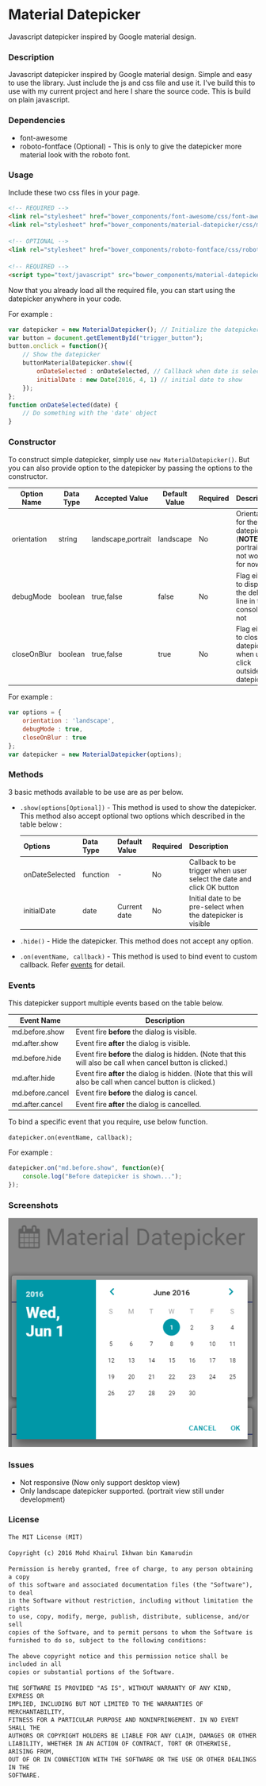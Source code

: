 # Material Datepicker #
Javascript datepicker inspired  by Google material design.

### Description ###
Javascript datepicker inspired  by Google material design. Simple and easy to
use the library. Just include the js and css file and use it. I've build this
to use with my current project and here I share the source code. This is build 
on plain javascript. 

### Dependencies ###
* font-awesome
* roboto-fontface (Optional) - This is only to give the datepicker more material look with the roboto font.

### Usage ###
Include these two css files in your page.

```html
<!-- REQUIRED -->
<link rel="stylesheet" href="bower_components/font-awesome/css/font-awesome.css">
<link rel="stylesheet" href="bower_components/material-datepicker/css/material-datepicker.css">

<!-- OPTIONAL -->
<link rel="stylesheet" href="bower_components/roboto-fontface/css/roboto-fontface.css">

<!-- REQUIRED -->
<script type="text/javascript" src="bower_components/material-datepicker/js/material-datepicker.js"></script>
```

Now that you already load all the required file, you can start using the datepicker anywhere in your code.

For example :
```javascript
var datepicker = new MaterialDatepicker(); // Initialize the datepicker
var button = document.getElementById("trigger_button");
button.onclick = function(){
	// Show the datepicker
	buttonMaterialDatepicker.show({
		onDateSelected : onDateSelected, // Callback when date is selected
		initialDate : new Date(2016, 4, 1) // initial date to show
	});
};
function onDateSelected(date) {
	// Do something with the 'date' object
}
```

### Constructor ###
To construct simple datepicker, simply use `new MaterialDatepicker()`. But you can also provide option to the datepicker by passing the options to the constructor.

| Option Name | Data Type | Accepted Value       | Default Value | Required | Description                                                                         |
|-------------|-----------|----------------------|---------------|----------|-------------------------------------------------------------------------------------|
| orientation | string    | landscape,portrait | landscape     | No       | Orientation for the datepicker (__NOTE__ : For portrait, still not working for now) |
| debugMode   | boolean   | true,false         | false         | No       | Flag either to display the debug line in the console or not                         |
| closeOnBlur | boolean   | true,false         | true          | No       | Flag either to close the datepicker when user click outside the datepicker          |

For example :
```javascript
var options = {
    orientation : 'landscape',
    debugMode : true,
    closeOnBlur : true
};
var datepicker = new MaterialDatepicker(options);
```

### Methods ###
3 basic methods available to be use are as per below.

* `.show(options[Optional])` - This method is used to show the datepicker. This method also accept optional two options which described in the table below :
  
  | Options        | Data Type | Default Value | Required | Description                                                          |
  |----------------|-----------|---------------|----------|----------------------------------------------------------------------|
  | onDateSelected | function  | -             | No       | Callback to be trigger when user select the date and click OK button |
  | initialDate    | date      | Current date  | No       | Initial date to be pre-select when the datepicker is visible         |

* `.hide()` - Hide the datepicker. This method does not accept any option.
* `.on(eventName, callback)` - This method is used to bind event to custom callback. Refer [events](#events) for detail.

### Events ###
This datepicker support multiple events based on the table below.

| Event Name       | Description                                                                                                   |
|------------------|---------------------------------------------------------------------------------------------------------------|
| md.before.show   | Event fire __before__ the dialog is visible.                                                                  |
| md.after.show    | Event fire __after__ the dialog is visible.                                                                   |
| md.before.hide   | Event fire __before__ the dialog is hidden. (Note that this will also be call when cancel button is clicked.) |
| md.after.hide    | Event fire __after__ the dialog is hidden. (Note that this will also be call when cancel button is clicked.)  |
| md.before.cancel | Event fire __before__ the dialog is cancel.                                                                   |
| md.after.cancel  | Event fire __after__ the dialog is cancelled.                                                                 |

To bind a specific event that you require, use below function.

`datepicker.on(eventName, callback);`

For example :
```javascript
datepicker.on("md.before.show", function(e){
    console.log("Before datepicker is shown...");
});

```

### Screenshots ###
![alt tag](https://raw.githubusercontent.com/petalyaa/material-datepicker/master/screenshots/1.png)

### Issues ###
* Not responsive (Now only support desktop view)
* Only landscape datepicker supported. (portrait view still under development)

### License ###
```
The MIT License (MIT)

Copyright (c) 2016 Mohd Khairul Ikhwan bin Kamarudin

Permission is hereby granted, free of charge, to any person obtaining a copy
of this software and associated documentation files (the "Software"), to deal
in the Software without restriction, including without limitation the rights
to use, copy, modify, merge, publish, distribute, sublicense, and/or sell
copies of the Software, and to permit persons to whom the Software is
furnished to do so, subject to the following conditions:

The above copyright notice and this permission notice shall be included in all
copies or substantial portions of the Software.

THE SOFTWARE IS PROVIDED "AS IS", WITHOUT WARRANTY OF ANY KIND, EXPRESS OR
IMPLIED, INCLUDING BUT NOT LIMITED TO THE WARRANTIES OF MERCHANTABILITY,
FITNESS FOR A PARTICULAR PURPOSE AND NONINFRINGEMENT. IN NO EVENT SHALL THE
AUTHORS OR COPYRIGHT HOLDERS BE LIABLE FOR ANY CLAIM, DAMAGES OR OTHER
LIABILITY, WHETHER IN AN ACTION OF CONTRACT, TORT OR OTHERWISE, ARISING FROM,
OUT OF OR IN CONNECTION WITH THE SOFTWARE OR THE USE OR OTHER DEALINGS IN THE
SOFTWARE.
```